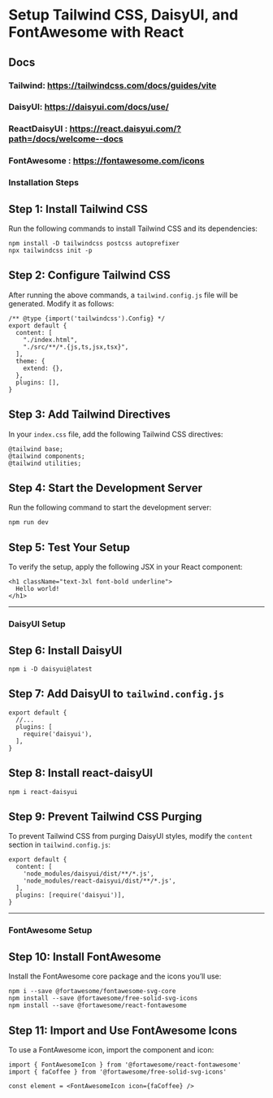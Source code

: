 # Setup Tailwind CSS, DaisyUI, and FontAwesome with React
## Docs 
### Tailwind: https://tailwindcss.com/docs/guides/vite
### DaisyUI: https://daisyui.com/docs/use/
### ReactDaisyUI : https://react.daisyui.com/?path=/docs/welcome--docs
### FontAwesome : https://fontawesome.com/icons


### Installation Steps

## Step 1: Install Tailwind CSS

Run the following commands to install Tailwind CSS and its dependencies:

    npm install -D tailwindcss postcss autoprefixer
    npx tailwindcss init -p

## Step 2: Configure Tailwind CSS

After running the above commands, a `tailwind.config.js` file will be generated. Modify it as follows:

    /** @type {import('tailwindcss').Config} */
    export default {
      content: [
        "./index.html",
        "./src/**/*.{js,ts,jsx,tsx}",
      ],
      theme: {
        extend: {},
      },
      plugins: [],
    }

## Step 3: Add Tailwind Directives

In your `index.css` file, add the following Tailwind CSS directives:

    @tailwind base;
    @tailwind components;
    @tailwind utilities;

## Step 4: Start the Development Server

Run the following command to start the development server:

    npm run dev

## Step 5: Test Your Setup

To verify the setup, apply the following JSX in your React component:

    <h1 className="text-3xl font-bold underline">
      Hello world!
    </h1>

---

### DaisyUI Setup

## Step 6: Install DaisyUI

    npm i -D daisyui@latest

## Step 7: Add DaisyUI to `tailwind.config.js`

    export default {
      //...
      plugins: [
        require('daisyui'),
      ],
    }

## Step 8: Install react-daisyUI

    npm i react-daisyui

## Step 9: Prevent Tailwind CSS Purging

To prevent Tailwind CSS from purging DaisyUI styles, modify the `content` section in `tailwind.config.js`:

    export default {
      content: [
        'node_modules/daisyui/dist/**/*.js',
        'node_modules/react-daisyui/dist/**/*.js',
      ],
      plugins: [require('daisyui')],
    }

---

### FontAwesome Setup

## Step 10: Install FontAwesome

Install the FontAwesome core package and the icons you’ll use:

    npm i --save @fortawesome/fontawesome-svg-core
    npm install --save @fortawesome/free-solid-svg-icons
    npm install --save @fortawesome/react-fontawesome

## Step 11: Import and Use FontAwesome Icons

To use a FontAwesome icon, import the component and icon:

    import { FontAwesomeIcon } from '@fortawesome/react-fontawesome'
    import { faCoffee } from '@fortawesome/free-solid-svg-icons'

    const element = <FontAwesomeIcon icon={faCoffee} />

